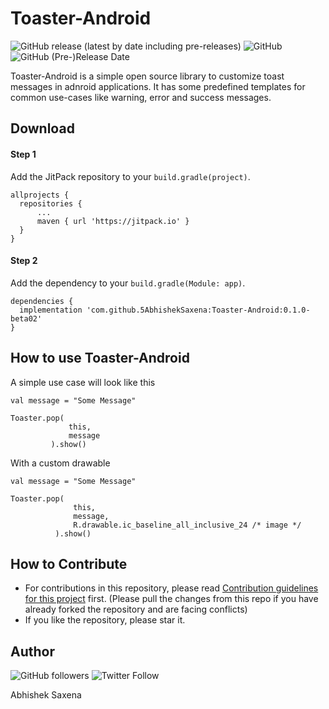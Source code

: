 # Toaster-Android

![GitHub release (latest by date including pre-releases)](https://img.shields.io/github/v/release/5AbhishekSaxena/Toaster-Android?include_prereleases)
![GitHub](https://img.shields.io/github/license/5AbhishekSaxena/Toaster-Android)
![GitHub (Pre-)Release Date](https://img.shields.io/github/release-date-pre/5AbhishekSaxena/toaster-Android)

Toaster-Android is a simple open source library to customize toast messages in adnroid applications.
It has some predefined templates for common use-cases like warning, error and success messages.

 ## Download

  #### Step 1
  Add the JitPack repository to your `build.gradle(project)`.
  ```
 allprojects {
	repositories {
		...
		maven { url 'https://jitpack.io' }
	}
}
 ```

  #### Step 2
  Add the dependency to your `build.gradle(Module: app)`.
 
  ```
 dependencies {
	implementation 'com.github.5AbhishekSaxena:Toaster-Android:0.1.0-beta02'
}
   ```
  
 ## How to use Toaster-Android
  
  A simple use case will look like this

   ```
  val message = "Some Message" 
  
  Toaster.pop(
                this,
                message
            ).show()
  ```
  
  With a custom drawable
  
  ```
  val message = "Some Message" 
  
  Toaster.pop(
                this,
                message,
                R.drawable.ic_baseline_all_inclusive_24 /* image */
            ).show()
  ```
  
  ## How to Contribute
  - For contributions in this repository, please read [Contribution guidelines for this project](docs/CONTRIBUTING.md) first. (Please pull the changes from this repo if you have already forked the repository and are facing conflicts)
  - If you like the repository, please star it.
  
 ## Author
 ![GitHub followers](https://img.shields.io/github/followers/5AbhishekSaxena?style=social)
 ![Twitter Follow](https://img.shields.io/twitter/follow/abhisheks031?style=social)
  
 Abhishek Saxena 
